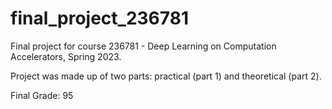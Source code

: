 # final_project_236781
Final project for course 236781 - Deep Learning on Computation Accelerators, Spring 2023.

Project was made up of two parts: practical (part 1) and theoretical (part 2).

Final Grade: 95
